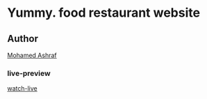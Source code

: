 # Yummy. food restaurant website

## Author

[Mohamed Ashraf](mohamed-dev.netlify.app)

### live-preview

[watch-live](yummywebsite.netlify.app)
